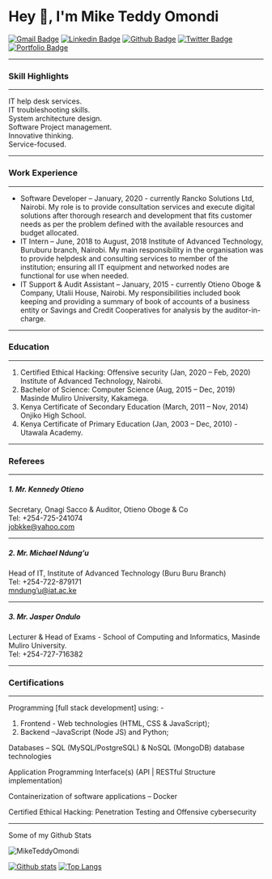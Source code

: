 # Hey 👋, I'm Mike Teddy Omondi

[![Gmail Badge](https://img.shields.io/badge/-mike_omondi@outlook.com-c14438?style=flat&logo=Gmail&logoColor=white&link=mailto:mike_omondi@outlook.com)](mailto:mike_omondi@outlook.com)
[![Linkedin Badge](https://img.shields.io/badge/-MikeTeddyOmondi-0072b1?style=flat&logo=Linkedin&logoColor=white&link=https://www.linkedin.com/in/MikeTeddyOmondi/)](https://www.linkedin.com/in/MikeTeddyOmondi/) [![Github Badge](https://img.shields.io/badge/-MikeTeddyOmondi-grey?style=flat&logo=github&logoColor=white&link=https://github.com/MikeTeddyOmondi/)](https://www.github.com/MikeTeddyOmondi/) [![Twitter Badge](https://img.shields.io/badge/-MikeTeddyOmondi-00acee?style=flat&logo=twitter&logoColor=white&link=https://twitter.com/MikeTeddyOmondi/)](https://www.twitter.com/MikeTeddyOmondi/) [![Portfolio Badge](https://img.shields.io/badge/portfolio-web-blue?style=flat&link=www.ranckosolutions.com/projects.html/)](www.ranckosolutions.com/projects.html/) <p align='left'>

---

### Skill Highlights

---

IT help desk services.\
IT troubleshooting skills.\
System architecture design.\
Software Project management.\
Innovative thinking.\
Service-focused.

---

### Work Experience

---

- Software Developer – January, 2020 - currently
  Rancko Solutions Ltd, Nairobi.
  My role is to provide consultation services and execute digital
  solutions after thorough research and development that fits
  customer needs as per the problem defined with the available
  resources and budget allocated.
- IT Intern – June, 2018 to August, 2018
  Institute of Advanced Technology, Buruburu branch, Nairobi.
  My main responsibility in the organisation was to provide helpdesk
  and consulting services to member of the institution; ensuring all IT
  equipment and networked nodes are functional for use when
  needed.
- IT Support & Audit Assistant – January, 2015 - currently
  Otieno Oboge & Company, Utalii House, Nairobi.
  My responsibilities included book keeping and providing a
  summary of book of accounts of a business entity or Savings and
  Credit Cooperatives for analysis by the auditor-in-charge.

---

### Education

---

1. Certified Ethical Hacking: Offensive security (Jan, 2020 – Feb, 2020) \
   Institute of Advanced Technology, Nairobi.
2. Bachelor of Science: Computer Science (Aug, 2015 – Dec, 2019) \
   Masinde Muliro University, Kakamega.
3. Kenya Certificate of Secondary Education (March, 2011 – Nov, 2014)  
   Onjiko High School.
4. Kenya Certificate of Primary Education (Jan, 2003 – Dec, 2010) - Utawala Academy.

---

### Referees

---

##### 1. Mr. Kennedy Otieno

Secretary, Onagi Sacco &
Auditor, Otieno Oboge & Co \
Tel: +254-725-241074 \
[jobkke@yahoo.com](jobkke@yahoo.com)

---

##### 2. Mr. Michael Ndung’u

Head of IT, Institute of
Advanced Technology (Buru
Buru Branch) \
Tel: +254-722-879171 \
[mndung’u@iat.ac.ke](mndung’u@iat.ac.ke)

---

##### 3. Mr. Jasper Ondulo

Lecturer & Head of Exams -
School of Computing and
Informatics, Masinde Muliro
University. \
Tel: +254-727-716382

---

### Certifications

---

Programming [full stack development] using: -

1. Frontend - Web technologies (HTML, CSS & JavaScript);
2. Backend –JavaScript (Node JS) and Python;

Databases – SQL (MySQL/PostgreSQL) & NoSQL (MongoDB)
database technologies

Application Programming Interface(s) (API | RESTful Structure implementation)

Containerization of software applications – Docker

Certified Ethical Hacking: Penetration Testing and Offensive cybersecurity

---

</p>
    Some of my Github Stats
<p align=left> <img src=https://komarev.com/ghpvc/?username=MikeTeddyOmondi alt=MikeTeddyOmondi /> </p>

[![Github stats](https://github-readme-stats.vercel.app/api?username=MikeTeddyOmondi&show_icons=true&include_all_commits=true)](https://github.com/MikeTeddyOmondi/github-readme-stats)
[![Top Langs](https://github-readme-stats.vercel.app/api/top-langs/?username=MikeTeddyOmondi&layout=compact)](https://github.com/MikeTeddyOmondi/github-readme-stats)
